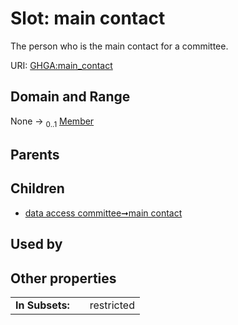 
# Slot: main contact


The person who is the main contact for a committee.

URI: [GHGA:main_contact](https://w3id.org/GHGA/main_contact)


## Domain and Range

None &#8594;  <sub>0..1</sub> [Member](Member.md)

## Parents


## Children

 *  [data access committee➞main contact](data_access_committee_main_contact.md)

## Used by


## Other properties

|  |  |  |
| --- | --- | --- |
| **In Subsets:** | | restricted |

